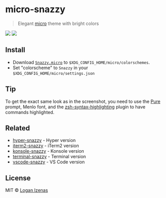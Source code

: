 # micro-snazzy

> Elegant [micro](https://github.com/zyedidia/micro) theme with bright colors

![](screenshot.png)
![](screenshot2.png)


## Install

- Download [`Snazzy.micro`](https://github.com/lizenas/micro-snazzy/raw/master/Snazzy.micro) to `$XDG_CONFIG_HOME/micro/colorschemes`.
- Set "colorscheme" to `Snazzy` in your `$XDG_CONFIG_HOME/micro/settings.json`


## Tip

To get the exact same look as in the screenshot, you need to use the [Pure](https://github.com/sindresorhus/pure) prompt, Menlo font, and the [zsh-syntax-highlighting](https://github.com/zsh-users/zsh-syntax-highlighting) plugin to have commands highlighted.


## Related

- [hyper-snazzy](https://github.com/sindresorhus/hyper-snazzy) - Hyper version
- [iterm2-snazzy](https://github.com/sindresorhus/iterm2-snazzy) - iTerm2 version
- [konsole-snazzy](https://github.com/miedzinski/konsole-snazzy) - Konsole version
- [terminal-snazzy](https://github.com/sindresorhus/terminal-snazzy) - Terminal version
- [vscode-snazzy](https://github.com/Tyriar/vscode-snazzy) - VS Code version


## License

MIT © [Logan Izenas](https://github.com/lizenas/)